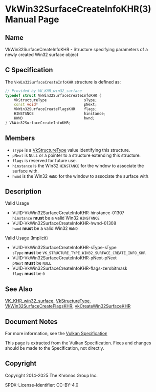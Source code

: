 # VkWin32SurfaceCreateInfoKHR(3) Manual Page

## Name

VkWin32SurfaceCreateInfoKHR - Structure specifying parameters of a newly created Win32 surface object



## [](#_c_specification)C Specification

The `VkWin32SurfaceCreateInfoKHR` structure is defined as:

```c++
// Provided by VK_KHR_win32_surface
typedef struct VkWin32SurfaceCreateInfoKHR {
    VkStructureType                 sType;
    const void*                     pNext;
    VkWin32SurfaceCreateFlagsKHR    flags;
    HINSTANCE                       hinstance;
    HWND                            hwnd;
} VkWin32SurfaceCreateInfoKHR;
```

## [](#_members)Members

- `sType` is a [VkStructureType](https://registry.khronos.org/vulkan/specs/latest/man/html/VkStructureType.html) value identifying this structure.
- `pNext` is `NULL` or a pointer to a structure extending this structure.
- `flags` is reserved for future use.
- `hinstance` is the Win32 `HINSTANCE` for the window to associate the surface with.
- `hwnd` is the Win32 `HWND` for the window to associate the surface with.

## [](#_description)Description

Valid Usage

- [](#VUID-VkWin32SurfaceCreateInfoKHR-hinstance-01307)VUID-VkWin32SurfaceCreateInfoKHR-hinstance-01307  
  `hinstance` **must** be a valid Win32 `HINSTANCE`
- [](#VUID-VkWin32SurfaceCreateInfoKHR-hwnd-01308)VUID-VkWin32SurfaceCreateInfoKHR-hwnd-01308  
  `hwnd` **must** be a valid Win32 `HWND`

Valid Usage (Implicit)

- [](#VUID-VkWin32SurfaceCreateInfoKHR-sType-sType)VUID-VkWin32SurfaceCreateInfoKHR-sType-sType  
  `sType` **must** be `VK_STRUCTURE_TYPE_WIN32_SURFACE_CREATE_INFO_KHR`
- [](#VUID-VkWin32SurfaceCreateInfoKHR-pNext-pNext)VUID-VkWin32SurfaceCreateInfoKHR-pNext-pNext  
  `pNext` **must** be `NULL`
- [](#VUID-VkWin32SurfaceCreateInfoKHR-flags-zerobitmask)VUID-VkWin32SurfaceCreateInfoKHR-flags-zerobitmask  
  `flags` **must** be `0`

## [](#_see_also)See Also

[VK\_KHR\_win32\_surface](https://registry.khronos.org/vulkan/specs/latest/man/html/VK_KHR_win32_surface.html), [VkStructureType](https://registry.khronos.org/vulkan/specs/latest/man/html/VkStructureType.html), [VkWin32SurfaceCreateFlagsKHR](https://registry.khronos.org/vulkan/specs/latest/man/html/VkWin32SurfaceCreateFlagsKHR.html), [vkCreateWin32SurfaceKHR](https://registry.khronos.org/vulkan/specs/latest/man/html/vkCreateWin32SurfaceKHR.html)

## [](#_document_notes)Document Notes

For more information, see the [Vulkan Specification](https://registry.khronos.org/vulkan/specs/latest/html/vkspec.html#VkWin32SurfaceCreateInfoKHR)

This page is extracted from the Vulkan Specification. Fixes and changes should be made to the Specification, not directly.

## [](#_copyright)Copyright

Copyright 2014-2025 The Khronos Group Inc.

SPDX-License-Identifier: CC-BY-4.0